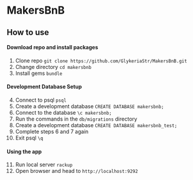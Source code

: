 # MakersBnB

## How to use ##

#### Download repo and install packages

1. Clone repo `git clone https://github.com/GlykeriaStr/MakersBnB.git`
2. Change directory `cd makersbnb`
3. Install gems `bundle`

#### Development Database Setup

4. Connect to psql `psql`
5. Create a development database `CREATE DATABASE makersbnb;`
6. Connect to the database `\c makersbnb;`
7. Run the commands in the `db/migrations` directory
8. Create a development database `CREATE DATABASE makersbnb_test;`
9. Complete steps 6 and 7 again
10. Exit psql `\q`

#### Using the app

11. Run local server `rackup`
12. Open browser and head to `http://localhost:9292`